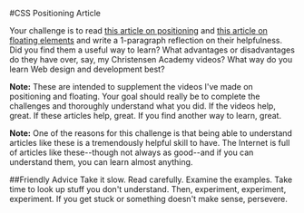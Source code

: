 #CSS Positioning Article

Your challenge is to read [this article on positioning](http://www.alistapart.com/articles/css-positioning-101/) and [this article on floating elements](http://www.alistapart.com/articles/css-floats-101/) and write a 1-paragraph reflection on their helpfulness. Did you find them a useful way to learn? What advantages or disadvantages do they have over, say, my Christensen Academy videos? What way do you learn Web design and development best?

**Note:** These are intended to supplement the videos I've made on positioning and floating. Your goal should really be to complete the challenges and thoroughly understand what you did. If the videos help, great. If these articles help, great. If you find another way to learn, great.

**Note:** One of the reasons for this challenge is that being able to understand articles like these is a tremendously helpful skill to have. The Internet is full of articles like these--though not always as good--and if you can understand them, you can learn almost anything.

##Friendly Advice
Take it slow. Read carefully. Examine the examples. Take time to look up stuff you don't understand. Then, experiment, experiment, experiment. If you get stuck or something doesn't make sense, persevere. 